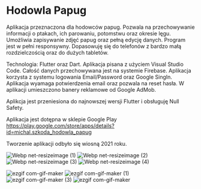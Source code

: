 # Hodowla Papug

Aplikacja przeznaczona dla hodowców papug. Pozwala na przechowywanie informacji o ptakach, ich parowaniu, potomstwu oraz okresie lęgu. Umożliwia zapisywanie zdjęć papug oraz pełną edycję danych. Program jest w pełni responsywny. Dopasowuję się do telefonów z bardzo małą rozdzielczością oraz do dużych tabletów.

Technologia: Flutter oraz Dart. Aplikacja pisana z użyciem Visual Studio Code. Całość danych przechowywana jest na systemie Firebase. Aplikacja korzysta z systemu logowania Email/Password oraz Google SingIn. Aplikacja wyamaga potwierdzenia email oraz pozwala na reset hasła. W aplikacji umieszczono banery reklamowe od Google AdMob. 

Aplikcja jest przeniesiona do najnowszej wersji Flutter i obsługuję Null Safety.

Aplikacja jest dotępna w sklepie Google Play
https://play.google.com/store/apps/details?id=michal.szkoda_hodowla_papug

Tworzenie aplikacji odbyło się wiosną 2021 roku. 

![Webp net-resizeimage (1)](https://user-images.githubusercontent.com/68157494/122677038-cb61dd00-d1e0-11eb-8656-251d793e8d60.png)              ![Webp net-resizeimage (2)](https://user-images.githubusercontent.com/68157494/122677196-8db18400-d1e1-11eb-99f4-3f0a0f0e716b.png)              ![Webp net-resizeimage (3)](https://user-images.githubusercontent.com/68157494/122677342-41b30f00-d1e2-11eb-9171-bf5fae65e7ab.png)              ![Webp net-resizeimage (4)](https://user-images.githubusercontent.com/68157494/122677484-ba19d000-d1e2-11eb-8801-b22363aa0b95.png)


![ezgif com-gif-maker](https://user-images.githubusercontent.com/68157494/122677911-b0916780-d1e4-11eb-88c4-1c71390b903a.png)        ![ezgif com-gif-maker (1)](https://user-images.githubusercontent.com/68157494/122677603-4fb55f80-d1e3-11eb-8da9-df8429843e69.gif)   ![ezgif com-gif-maker (3)](https://user-images.githubusercontent.com/68157494/122677747-ebdf6680-d1e3-11eb-9d35-eba9263c69c3.gif)    ![ezgif com-gif-maker](https://user-images.githubusercontent.com/68157494/122680485-ad4fa900-d1ef-11eb-8fa6-7065d74567e6.gif)









